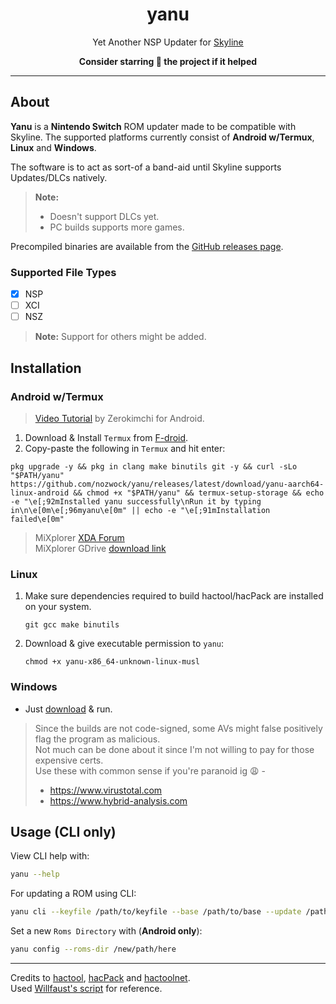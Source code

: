 <div align="center">

# yanu
Yet Another NSP Updater for [Skyline](https://github.com/skyline-emu/skyline)

**Consider starring 🌟 the project if it helped**

</div align="center">

---

## About

**Yanu** is a **Nintendo Switch** ROM updater made to be compatible with Skyline. The supported platforms currently consist of **Android w/Termux**, **Linux** and **Windows**.

The software is to act as sort-of a band-aid until Skyline supports Updates/DLCs natively.

> **Note:** 
> - Doesn't support DLCs yet.
> - PC builds supports more games.

Precompiled binaries are available from the [GitHub releases page](https://github.com/nozwock/yanu/releases).

### Supported File Types
- [x] NSP 
- [ ] XCI
- [ ] NSZ

> **Note:** Support for others might be added.

## Installation

### Android w/Termux

> [Video Tutorial](https://www.youtube.com/watch?v=rsYHWL7G3EI) by Zerokimchi for Android.

1. Download & Install `Termux` from [F-droid](https://f-droid.org/en/packages/com.termux/).
2. Copy-paste the following in `Termux` and hit enter:
  ```console
  pkg upgrade -y && pkg in clang make binutils git -y && curl -sLo "$PATH/yanu" https://github.com/nozwock/yanu/releases/latest/download/yanu-aarch64-linux-android && chmod +x "$PATH/yanu" && termux-setup-storage && echo -e "\e[;92mInstalled yanu successfully\nRun it by typing in\n\e[0m\e[;96myanu\e[0m" || echo -e "\e[;91mInstallation failed\e[0m"
  ```

> MiXplorer [XDA Forum](https://forum.xda-developers.com/t/app-2-2-mixplorer-v6-x-released-fully-featured-file-manager.1523691/)</br>
> MiXplorer GDrive [download link](https://drive.google.com/drive/folders/1BfeK39boriHy-9q76eXLLqbCwfV17-Gv)


### Linux

1. Make sure dependencies required to build hactool/hacPack are installed on your system.
   ```console
   git gcc make binutils
   ```
2. Download & give executable permission to `yanu`:
   ```console
   chmod +x yanu-x86_64-unknown-linux-musl
   ```

### Windows

- Just [download](https://github.com/nozwock/yanu/releases) & run.

> Since the builds are not code-signed, some AVs might false positively flag the program as malicious.</br>
> Not much can be done about it since I'm not willing to pay for those expensive certs.</br>
> Use these with common sense if you're paranoid ig :weary: -
> - https://www.virustotal.com
> - https://www.hybrid-analysis.com 

## Usage (CLI only)
View CLI help with:
```sh
yanu --help
```

For updating a ROM using CLI:
```sh
yanu cli --keyfile /path/to/keyfile --base /path/to/base --update /path/to/update
```

Set a new `Roms Directory` with (**Android only**):
```sh
yanu config --roms-dir /new/path/here
```

---

Credits to [hactool](https://github.com/SciresM/hactool), [hacPack](https://github.com/The-4n/hacPack) and [hactoolnet](https://github.com/Thealexbarney/LibHac).</br>
Used [Willfaust's script](https://gist.github.com/willfaust/fb90dec409b8918290012031f09a78ef) for reference.
